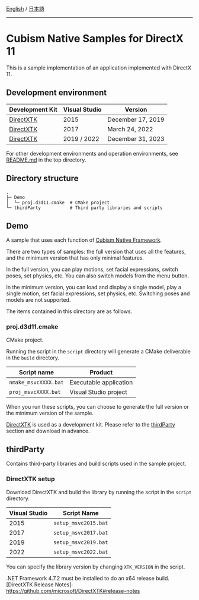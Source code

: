 [English](README.md) / [日本語](README.ja.md)

---

# Cubism Native Samples for DirectX 11

This is a sample implementation of an application implemented with DirectX 11.


## Development environment

| Development Kit | Visual Studio | Version |
| --- | --- | --- |
| [DirectXTK] | 2015 | December 17, 2019 |
| [DirectXTK] | 2017 | March 24, 2022 |
| [DirectXTK] | 2019 / 2022 | December 31, 2023 |

For other development environments and operation environments, see [README.md](/README.md) in the top directory.


## Directory structure

```
.
├─ Demo
│  └─ proj.d3d11.cmake  # CMake project
└─ thirdParty           # Third party libraries and scripts
```


## Demo

A sample that uses each function of [Cubism Native Framework].

There are two types of samples: the full version that uses all the features, and the minimum version that has only minimal features.

In the full version, you can play motions, set facial expressions, switch poses, set physics, etc.
You can also switch models from the menu button.

In the minimum version, you can load and display a single model, play a single motion, set facial expressions, set physics, etc.
Switching poses and models are not supported.

[Cubism Native Framework]: https://github.com/Live2D/CubismNativeFramework

The items contained in this directory are as follows.

### proj.d3d11.cmake

CMake project.

Running the script in the `script` directory will generate a CMake deliverable in the `build` directory.

| Script name | Product |
| --- | --- |
| `nmake_msvcXXXX.bat` | Executable application |
| `proj_msvcXXXX.bat` | Visual Studio project |

When you run these scripts, you can choose to generate the full version or the minimum version of the sample.

[DirectXTK] is used as a development kit.
Please refer to the [thirdParty](README.md#thirdParty) section and download in advance.


## thirdParty

Contains third-party libraries and build scripts used in the sample project.

### DirectXTK setup

Download DirectXTK and build the library by running the script in the `script` directory.

| Visual Studio | Script Name |
| --- | --- |
| 2015 | `setup_msvc2015.bat` |
| 2017 | `setup_msvc2017.bat` |
| 2019 | `setup_msvc2019.bat` |
| 2022 | `setup_msvc2022.bat` |

You can specify the library version by changing `XTK_VERSION` in the script.

[DirectXTK]: https://github.com/Microsoft/DirectXTK

.NET Framework 4.7.2 must be installed to do an x64 release build.
[DirectXTK Release Notes]: https://github.com/microsoft/DirectXTK#release-notes
